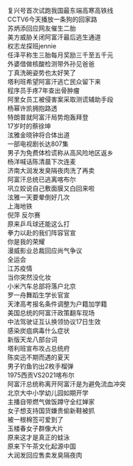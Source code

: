 复兴号首次试跑我国最东端高寒高铁线  
CCTV6今天播放一条狗的回家路  
苏炳添回应网友催生二胎  
美方威胁关闭阿富汗最后逃生通道  
权志龙探班jennie  
任泽平称生三胎每月奖励三千至五千元  
外婆借做核酸检测带外孙见爸爸  
丁真洗碗姿势也太好笑了  
塔利班希望阿富汗逃亡民众留下来  
程序员手疼7年查出骨肿瘤  
阿里女员工被侵害案采取测谎辅助手段  
杨幂许凯拥抱路透  
特朗普就阿富汗局势炮轰拜登  
17岁时的蔡徐坤  
泫雅金晓钟将合体出道  
一部电视剧长达807集  
男子为免费体检谎称从高风险地区返乡  
杨洋喊话陈清晨下次连麦  
济南大润发发臭隔夜肉洗了再卖  
阿富汗总统已逃离喀布尔  
巩立姣说自己敷面膜又白回来啦  
泫雅一天要晕倒好几次  
上海地铁  
倪萍 反尔赛  
原来乒乓球还能这么打  
拳力以赴的我们阵容官宣  
你是我的荣耀  
漫威影业总裁回应尚气争议  
全运会  
江苏疫情  
当你突然没化妆  
小米汽车总部将落户北京  
罗一舟舞蹈生学长官宣  
天津高考报名条件调整为户籍加学籍  
美国总统的阿富汗政策翻车现场  
中法驾驶证互认换领协议17日生效  
感染炭疽病毒什么症状  
新版天龙八部台词  
塔利班宣布攻占总统府  
陈奕迅不期而遇的夏天  
男子钓鱼钓出2枚手榴弹  
1975西贡VS2021喀布尔  
阿富汗总统称离开阿富汗是为避免流血冲突  
北京大中小学幼儿园如期开学  
主播自带燃气做饭蹲守全红婵家  
女子想支持国货嫌贵偷新鞋被抓  
被一根棉签可爱到了  
玉楼春女子群像大片  
原来这才是真正的蛙泳  
原来下午茶文化起源中国  
大润发回应售卖发臭隔夜肉  
